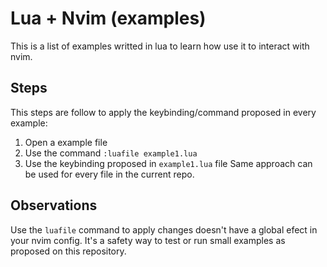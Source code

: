 # Lua + Nvim (examples)
This is a list of examples writted in lua to learn how use it to interact with nvim.

## Steps
This steps are follow to apply the keybinding/command proposed in every example:
1. Open a example file
2. Use the command `:luafile example1.lua`
3. Use the keybinding proposed in `example1.lua` file
Same approach can be used for every file in the current repo.


## Observations
Use the `luafile` command to apply changes doesn't have a global efect in your nvim config.
It's a safety way to test or run small examples as proposed on this repository.

